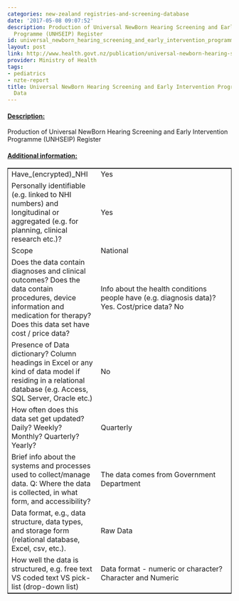 ```yaml
---
categories: new-zealand registries-and-screening-database
date: '2017-05-08 09:07:52'
description: Production of Universal NewBorn Hearing Screening and Early Intervention
  Programme (UNHSEIP) Register
id: universal_newborn_hearing_screening_and_early_intervention_programme_unhseip_data
layout: post
link: http://www.health.govt.nz/publication/universal-newborn-hearing-screening-new-zealand-2005
provider: Ministry of Health
tags:
- pediatrics
- nzte-report
title: Universal NewBorn Hearing Screening and Early Intervention Programme (UNHSEIP)
  Data
---
```



 <h4> <u>Description:</u> </h4>
Production of Universal NewBorn Hearing Screening and Early Intervention Programme (UNHSEIP) Register
 <h4> <u>Additional information:</u> </h4>
 <table style="border: 1px solid">
 <tr> <td width="40%">Have_(encrypted)_NHI</td> <td>Yes</td> </tr>
 <tr> <td width="40%">Personally identifiable (e.g. linked to NHI numbers) and longitudinal or aggregated (e.g. for planning, clinical research etc.)?</td> <td>Yes</td> </tr>
 <tr> <td width="40%">Scope</td> <td>National</td> </tr>
 <tr> <td width="40%">Does the data contain diagnoses and clinical outcomes?
Does the data contain procedures, device information and medication for therapy?
Does this data set have cost / price data?</td> <td>Info about the health conditions people have (e.g. diagnosis data)? Yes. Cost/price data? No</td> </tr>
 <tr> <td width="40%">Presence of Data dictionary? Column headings in Excel or any kind of data model if residing in a relational database (e.g. Access, SQL Server, Oracle etc.) </td> <td>No</td> </tr>
 <tr> <td width="40%">How often does this data set get updated? Daily? Weekly? Monthly? Quarterly? Yearly?</td> <td>Quarterly</td> </tr>
 <tr> <td width="40%">Brief info about the systems and processes used to collect/manage data. Q: Where the data is collected, in what form, and accessibility?</td> <td>The data comes from Government Department</td> </tr>
 <tr> <td width="40%">Data format, e.g., data structure, data types, and storage form (relational database, Excel, csv, etc.).</td> <td>Raw Data</td> </tr>
 <tr> <td width="40%">How well the data is structured, e.g. free text VS coded text VS pick-list (drop-down list)</td> <td>Data format - numeric or character? Character and Numeric</td> </tr>
 </table>